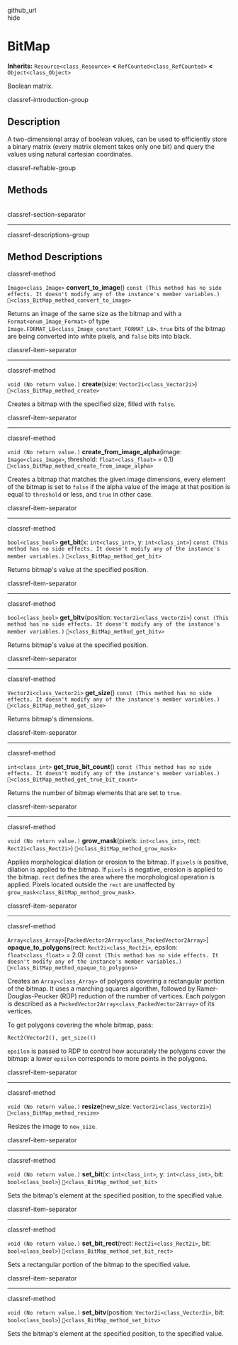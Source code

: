 github\_url  
hide

# BitMap

**Inherits:** `Resource<class_Resource>` **&lt;**
`RefCounted<class_RefCounted>` **&lt;** `Object<class_Object>`

Boolean matrix.

classref-introduction-group

## Description

A two-dimensional array of boolean values, can be used to efficiently
store a binary matrix (every matrix element takes only one bit) and
query the values using natural cartesian coordinates.

classref-reftable-group

## Methods

<table>
<tbody>
<tr>
</tr>
<tr>
</tr>
<tr>
</tr>
<tr>
</tr>
<tr>
</tr>
<tr>
</tr>
<tr>
</tr>
<tr>
</tr>
<tr>
</tr>
<tr>
</tr>
<tr>
</tr>
<tr>
</tr>
<tr>
</tr>
</tbody>
</table>

classref-section-separator

------------------------------------------------------------------------

classref-descriptions-group

## Method Descriptions

classref-method

`Image<class_Image>` **convert\_to\_image**()
`const (This method has no side effects. It doesn't modify any of the instance's member variables.)`
`🔗<class_BitMap_method_convert_to_image>`

Returns an image of the same size as the bitmap and with a
`Format<enum_Image_Format>` of type
`Image.FORMAT_L8<class_Image_constant_FORMAT_L8>`. `true` bits of the
bitmap are being converted into white pixels, and `false` bits into
black.

classref-item-separator

------------------------------------------------------------------------

classref-method

`void (No return value.)` **create**(size: `Vector2i<class_Vector2i>`)
`🔗<class_BitMap_method_create>`

Creates a bitmap with the specified size, filled with `false`.

classref-item-separator

------------------------------------------------------------------------

classref-method

`void (No return value.)` **create\_from\_image\_alpha**(image:
`Image<class_Image>`, threshold: `float<class_float>` = 0.1)
`🔗<class_BitMap_method_create_from_image_alpha>`

Creates a bitmap that matches the given image dimensions, every element
of the bitmap is set to `false` if the alpha value of the image at that
position is equal to `threshold` or less, and `true` in other case.

classref-item-separator

------------------------------------------------------------------------

classref-method

`bool<class_bool>` **get\_bit**(x: `int<class_int>`, y:
`int<class_int>`)
`const (This method has no side effects. It doesn't modify any of the instance's member variables.)`
`🔗<class_BitMap_method_get_bit>`

Returns bitmap's value at the specified position.

classref-item-separator

------------------------------------------------------------------------

classref-method

`bool<class_bool>` **get\_bitv**(position: `Vector2i<class_Vector2i>`)
`const (This method has no side effects. It doesn't modify any of the instance's member variables.)`
`🔗<class_BitMap_method_get_bitv>`

Returns bitmap's value at the specified position.

classref-item-separator

------------------------------------------------------------------------

classref-method

`Vector2i<class_Vector2i>` **get\_size**()
`const (This method has no side effects. It doesn't modify any of the instance's member variables.)`
`🔗<class_BitMap_method_get_size>`

Returns bitmap's dimensions.

classref-item-separator

------------------------------------------------------------------------

classref-method

`int<class_int>` **get\_true\_bit\_count**()
`const (This method has no side effects. It doesn't modify any of the instance's member variables.)`
`🔗<class_BitMap_method_get_true_bit_count>`

Returns the number of bitmap elements that are set to `true`.

classref-item-separator

------------------------------------------------------------------------

classref-method

`void (No return value.)` **grow\_mask**(pixels: `int<class_int>`, rect:
`Rect2i<class_Rect2i>`) `🔗<class_BitMap_method_grow_mask>`

Applies morphological dilation or erosion to the bitmap. If `pixels` is
positive, dilation is applied to the bitmap. If `pixels` is negative,
erosion is applied to the bitmap. `rect` defines the area where the
morphological operation is applied. Pixels located outside the `rect`
are unaffected by `grow_mask<class_BitMap_method_grow_mask>`.

classref-item-separator

------------------------------------------------------------------------

classref-method

`Array<class_Array>`\[`PackedVector2Array<class_PackedVector2Array>`\]
**opaque\_to\_polygons**(rect: `Rect2i<class_Rect2i>`, epsilon:
`float<class_float>` = 2.0)
`const (This method has no side effects. It doesn't modify any of the instance's member variables.)`
`🔗<class_BitMap_method_opaque_to_polygons>`

Creates an `Array<class_Array>` of polygons covering a rectangular
portion of the bitmap. It uses a marching squares algorithm, followed by
Ramer-Douglas-Peucker (RDP) reduction of the number of vertices. Each
polygon is described as a `PackedVector2Array<class_PackedVector2Array>`
of its vertices.

To get polygons covering the whole bitmap, pass:

    Rect2(Vector2(), get_size())

`epsilon` is passed to RDP to control how accurately the polygons cover
the bitmap: a lower `epsilon` corresponds to more points in the
polygons.

classref-item-separator

------------------------------------------------------------------------

classref-method

`void (No return value.)` **resize**(new\_size:
`Vector2i<class_Vector2i>`) `🔗<class_BitMap_method_resize>`

Resizes the image to `new_size`.

classref-item-separator

------------------------------------------------------------------------

classref-method

`void (No return value.)` **set\_bit**(x: `int<class_int>`, y:
`int<class_int>`, bit: `bool<class_bool>`)
`🔗<class_BitMap_method_set_bit>`

Sets the bitmap's element at the specified position, to the specified
value.

classref-item-separator

------------------------------------------------------------------------

classref-method

`void (No return value.)` **set\_bit\_rect**(rect:
`Rect2i<class_Rect2i>`, bit: `bool<class_bool>`)
`🔗<class_BitMap_method_set_bit_rect>`

Sets a rectangular portion of the bitmap to the specified value.

classref-item-separator

------------------------------------------------------------------------

classref-method

`void (No return value.)` **set\_bitv**(position:
`Vector2i<class_Vector2i>`, bit: `bool<class_bool>`)
`🔗<class_BitMap_method_set_bitv>`

Sets the bitmap's element at the specified position, to the specified
value.

